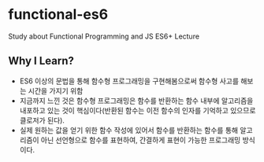 # functional-es6
Study about Functional Programming and JS ES6+ Lecture

## Why I Learn?
- ES6 이상의 문법을 통해 함수형 프로그래밍을 구현해봄으로써 함수형 사고를 해보는 시간을 가지기 위함
- 지금까지 느낀 것은 함수형 프로그래밍은 함수를 반환하는 함수 내부에 알고리즘을 내포하고 있는 것이 핵심이다(반환된 함수는 이전 함수의 인자를 기억하고 있으므로 클로저가 된다).
- 실제 원하는 값을 얻기 위한 함수 작성에 있어서 함수를 반환하는 함수를 통해 알고리즘이 아닌 선언형으로 함수를 표현하여,
간결하게 표현이 가능한 프로그래밍 방식이다.
